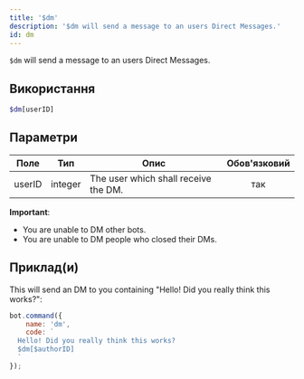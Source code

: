```yaml
---
title: '$dm'
description: '$dm will send a message to an users Direct Messages.'
id: dm
---
```


`$dm` will send a message to an users Direct Messages.

## Використання

```php
$dm[userID]
```

## Параметри

| Поле   | Тип     | Опис                                 | Обов'язковий |
| ------ | ------- | ------------------------------------ |:------------:|
| userID | integer | The user which shall receive the DM. |     так      |

**Important**:
- You are unable to DM other bots.
- You are unable to DM people who closed their DMs.

## Приклад(и)

This will send an DM to you containing "Hello! Did you really think this works?":

```javascript
bot.command({
    name: 'dm',
    code: `
  Hello! Did you really think this works?
  $dm[$authorID]
  `
});
```